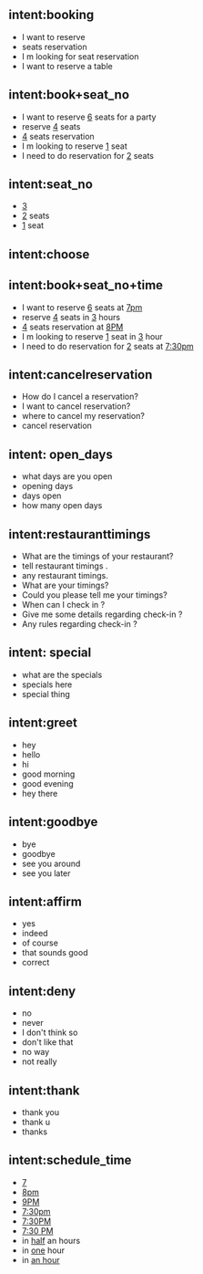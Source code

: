 <!-- Booking intents -->
## intent:booking
- I want to reserve
- seats reservation
- I m looking for seat reservation
- I want to reserve a table


## intent:book+seat_no
- I want to reserve [6](number_of_seats) seats for a party
- reserve [4](number_of_seats) seats 
- [4](number_of_seats) seats reservation
- I m looking to reserve [1](number_of_seats) seat 
- I need to do reservation for [2](number_of_seats) seats

## intent:seat_no
- [3](number_of_seats)
- [2](number_of_seats) seats
- [1](number_of_seats) seat


## intent:choose


## intent:book+seat_no+time
- I want to reserve [6](number_of_seats) seats at [7pm](time)
- reserve [4](number_of_seats) seats in [3](number_of_hours) hours
- [4](number_of_seats) seats reservation at [8PM](time)
- I m looking to reserve [1](number_of_seats) seat in [3](number_of_hours) hour
- I need to do reservation for [2](number_of_seats) seats at [7:30pm](time)

<!-- FAQ's -->

## intent:cancelreservation
- How do I cancel a reservation?
- I want to cancel reservation?
- where to cancel my reservation?
- cancel  reservation

## intent: open_days
- what days are you open
- opening days
- days open
- how many open days

## intent:restauranttimings
- What are the timings of your restaurant?
- tell restaurant timings .
- any restaurant timings.
- What are your timings?
- Could you please tell me your timings?
- When can I check in ?
- Give me some details regarding check-in ?
- Any rules regarding check-in ?

## intent: special
- what are the specials
- specials here
- special thing

 <!-- Greetings -->
## intent:greet
- hey
- hello
- hi
- good morning
- good evening
- hey there

## intent:goodbye
- bye
- goodbye
- see you around
- see you later

## intent:affirm
- yes
- indeed
- of course
- that sounds good
- correct

## intent:deny
- no
- never
- I don't think so
- don't like that
- no way
- not really

## intent:thank
- thank you
- thank u
- thanks

## intent:schedule_time
- [7](time)
- [8pm](time)
- [9PM](time)
- [7:30pm](time)
- [7:30PM](time)
- [7:30 PM](time)
- in [half](time) an hours
- in [one](time) hour
- in [an hour](time)